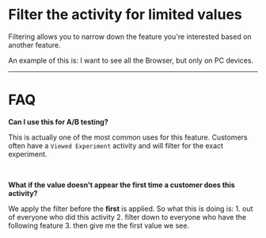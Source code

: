 # Filter the activity for limited values

Filtering allows you to narrow down the feature you're interested based on another feature.

An example of this is: I want to see all the Browser, but only on PC devices.


------


# FAQ


**Can I use this for A/B testing?**

This is actually one of the most common uses for this feature.  Customers often have a `Viewed Experiment` activity and will filter for the exact experiment.

<br>


**What if the value doesn't appear the first time a customer does this activity?**

We apply the filter before the **first** is applied.  So what this is doing is:
    1. out of everyone who did this activity
    2. filter down to everyone who have the following feature
    3. then give me the first value we see.
